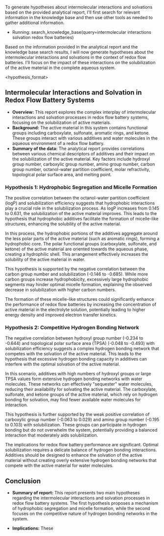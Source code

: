 To generate hypotheses about intermolecular interactions and solvations based on the provided analytical report, I'll first search for relevant information in the knowledge base and then use other tools as needed to gather additional information.

 - Running: search_knowledge_base(query=intermolecular interactions solvation redox flow batteries)

Based on the information provided in the analytical report and the knowledge base search results, I will now generate hypotheses about the intermolecular interactions and solvations in the context of redox flow batteries. I'll focus on the impact of these interactions on the solubilization of the active material in the complete aqueous system.

<hypothesis_format>

## Intermolecular Interactions and Solvation in Redox Flow Battery Systems

- **Overview:** This report explores the complex interplay of intermolecular interactions and solvation processes in redox flow battery systems, focusing on the solubilization of active materials.
- **Background:** The active material in this system contains functional groups including carboxylate, sulfonate, aromatic rings, and ketone. These groups interact with various additives and water molecules in the aqueous environment of a redox flow battery.
- **Summary of the data:** The analytical report provides correlations between various chemical descriptors of additives and their impact on the solubilization of the active material. Key factors include hydroxyl group number, carboxylic group number, amino group number, carbon group number, octanol-water partition coefficient, molar refractivity, topological polar surface area, and melting point.

### Hypothesis 1: Hydrophobic Segregation and Micelle Formation

The positive correlation between the octanol-water partition coefficient (logP) and solubilization efficiency suggests that hydrophobic interactions play a crucial role in the solubilization process. As logP increases from 0.145 to 0.631, the solubilization of the active material improves. This leads to the hypothesis that hydrophobic additives facilitate the formation of micelle-like structures, enhancing the solubility of the active material.

In this process, the hydrophobic portions of the additives aggregate around the less polar parts of the active material (such as aromatic rings), forming a hydrophobic core. The polar functional groups (carboxylate, sulfonate, and ketone) of the active material are oriented towards the aqueous phase, creating a hydrophilic shell. This arrangement effectively increases the solubility of the active material in water.

This hypothesis is supported by the negative correlation between the carbon group number and solubilization (-0.146 to -0.685). While more carbon groups increase hydrophobicity, excessively large hydrophobic segments may hinder optimal micelle formation, explaining the observed decrease in solubilization with higher carbon numbers.

The formation of these micelle-like structures could significantly enhance the performance of redox flow batteries by increasing the concentration of active material in the electrolyte solution, potentially leading to higher energy density and improved electron transfer kinetics.

### Hypothesis 2: Competitive Hydrogen Bonding Network

The negative correlation between hydroxyl group number (-0.234 to -0.644) and topological polar surface area (TPSA) (-0.048 to -0.493) with solubilization efficiency suggests a complex hydrogen bonding network that competes with the solvation of the active material. This leads to the hypothesis that excessive hydrogen bonding capacity in additives can interfere with the optimal solvation of the active material.

In this scenario, additives with high numbers of hydroxyl groups or large TPSA values form extensive hydrogen bonding networks with water molecules. These networks can effectively "sequester" water molecules, reducing their availability for solvating the active material. The carboxylate, sulfonate, and ketone groups of the active material, which rely on hydrogen bonding for solvation, may find fewer available water molecules for interaction.

This hypothesis is further supported by the weak positive correlation of carboxylic group number (-0.063 to 0.029) and amino group number (-0.195 to 0.103) with solubilization. These groups can participate in hydrogen bonding but do not overwhelm the system, potentially providing a balanced interaction that moderately aids solubilization.

The implications for redox flow battery performance are significant. Optimal solubilization requires a delicate balance of hydrogen bonding interactions. Additives should be designed to enhance the solvation of the active material without creating overly extensive hydrogen bonding networks that compete with the active material for water molecules.

## Conclusion

- **Summary of report:** This report presents two main hypotheses regarding the intermolecular interactions and solvation processes in redox flow battery systems. The first hypothesis proposes a mechanism of hydrophobic segregation and micelle formation, while the second focuses on the competitive nature of hydrogen bonding networks in the system.

- **Implications:** These